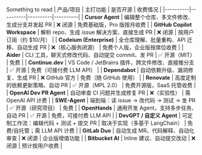 Something to read
| 产品/项目 | 主打功能 | 是否开源 | 收费情况 |
|----------|----------|----------|----------|
| **Cursor Agent** | 编辑整个仓库、多文件修改、生成分支并发起 PR | ❌ 闭源 | 免费基础版，Pro 版按月收费 |
| **GitHub Copilot Workspace** | 解析 repo、生成 issue 解决方案、直接生成 PR | ❌ 闭源 | 按用户订阅（约 $10/月） |
| **Codeium (Enterprise)** | 全仓库理解、批量重构、API 迁移、自动生成 PR | ❌（核心服务闭源） | 免费个人版，企业版按席位收费 |
| **Aider** | CLI 工具，聊天式修改代码、自动提交 commit、发 PR | ✅ 开源（MIT） | 免费 |
| **Continue.dev** | VS Code / JetBrains 插件，跨文件修改、直接推分支 | ✅ 开源 | 免费（可接付费 LLM API） |
| **Dependabot** | 自动依赖升级、漏洞修复、生成 PR | ❌ GitHub 官方 | 免费（随 GitHub 使用） |
| **Renovate** | 高度定制的依赖更新策略、自动 PR | ✅ 开源（MPL 2.0） | 免费开源版，SaaS 托管收费 |
| **OpenAI Dev PR Agent** | 自动审查 CI 问题并生成修复 PR | ❌（实验性） | 需 OpenAI API 计费 |
| **SWE-Agent** | 端到端：读 issue → 改代码 → 测试 → 发 PR | ✅ 开源（研究项目） | 免费 |
| **OpenHands** | 通用开发 Agent，支持多步任务、自动 PR | ✅ 开源 | 免费，可接付费 LLM API |
| **DevGPT / 自定义 Agent** | 可定制工作流：编辑代码 + 测试 + 提交 PR | 取决于实现（多基于 LangChain） | 免费/自托管；需 LLM API 计费 |
| **GitLab Duo** | 自动生成 MR、代码解释、自动化审查 | ❌ 闭源 | 企业版增值功能 |
| **Bitbucket AI** | Inline 建议、自动提交改动 | ❌ 闭源 | 预计按用户收费 |
